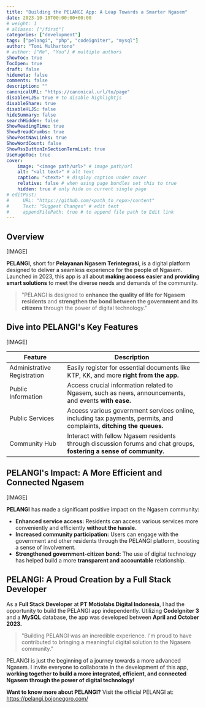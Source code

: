 ```yaml
---
title: "Building the PELANGI App: A Leap Towards a Smarter Ngasem"
date: 2023-10-10T00:00:00+00:00
# weight: 1
# aliases: ["/first"]
categories: ["development"]
tags: ["pelangi", "php", "codeigniter", "mysql"]
author: "Tomi Mulhartono"
# author: ["Me", "You"] # multiple authors
showToc: true
TocOpen: true
draft: false
hidemeta: false
comments: false
description: ""
canonicalURL: "https://canonical.url/to/page"
disableHLJS: true # to disable highlightjs
disableShare: true
disableHLJS: false
hideSummary: false
searchHidden: false
ShowReadingTime: true
ShowBreadCrumbs: true
ShowPostNavLinks: true
ShowWordCount: false
ShowRssButtonInSectionTermList: true
UseHugoToc: true
cover:
    image: "<image path/url>" # image path/url
    alt: "<alt text>" # alt text
    caption: "<text>" # display caption under cover
    relative: false # when using page bundles set this to true
    hidden: true # only hide on current single page
# editPost:
#     URL: "https://github.com/<path_to_repo>/content"
#     Text: "Suggest Changes" # edit text
#     appendFilePath: true # to append file path to Edit link
---
```


## Overview

[IMAGE]

**PELANGI**, short for **Pelayanan Ngasem Terintegrasi**, is a digital platform designed to deliver a seamless experience for the people of Ngasem. Launched in 2023, this app is all about **making access easier and providing smart solutions** to meet the diverse needs and demands of the community.

>"PELANGI is designed to **enhance the quality of life for Ngasem residents** and **strengthen the bond between the government and its citizens** through the power of digital technology."

## Dive into PELANGI's Key Features

[IMAGE]

| Feature | Description |
| --- | --- |
| Administrative Registration | Easily register for essential documents like KTP, KK, and more **right from the app.** |
| Public Information | Access crucial information related to Ngasem, such as news, announcements, and events **with ease.** |
| Public Services | Access various government services online, including tax payments, permits, and complaints, **ditching the queues.** |
| Community Hub | Interact with fellow Ngasem residents through discussion forums and chat groups, **fostering a sense of community.** |

## PELANGI's Impact: A More Efficient and Connected Ngasem

[IMAGE]

**PELANGI** has made a significant positive impact on the Ngasem community:

- **Enhanced service access:** Residents can access various services more conveniently and efficiently **without the hassle.**
- **Increased community participation:** Users can engage with the government and other residents through the PELANGI platform, boosting a sense of involvement.
- **Strengthened government-citizen bond:** The use of digital technology has helped build a more **transparent and accountable** relationship.

## PELANGI: A Proud Creation by a Full Stack Developer

As a **Full Stack Developer** at **PT Motiolabs Digital Indonesia**, I had the opportunity to build the PELANGI app independently. Utilizing **CodeIgniter 3** and a **MySQL** database, the app was developed between **April and October 2023.**

>"Building PELANGI was an incredible experience. I'm proud to have contributed to bringing a meaningful digital solution to the Ngasem community."

PELANGI is just the beginning of a journey towards a more advanced Ngasem. I invite everyone to collaborate in the development of this app, **working together to build a more integrated, efficient, and connected Ngasem through the power of digital technology!**

**Want to know more about PELANGI?** Visit the official PELANGI at: https://pelangi.bojonegoro.com/